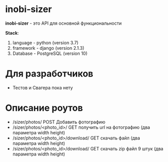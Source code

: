 # inobi-sizer

**inobi-sizer** - это API для основной функциональности

**Stack**:
1. language - python (version 3.7)
2. framework - django (version 2.1.3)
3. Database - PostgreSQL (version 10)


# Для разработчиков
 - Тестов и Свагера пока нету

# Описание роутов
 - /sizer/photos/ POST Добавить фотографию
 - /sizer/photos/<photo_id>/ GET получить url на фотографию (два параметра width height)
 - /sizer/photos/<photo_id>/download/ GET скачать файл (два параметра width height)
 - /sizer/photos/<photo_id>/download/ GET скачать zip файл 9 штук (два параметра width height)